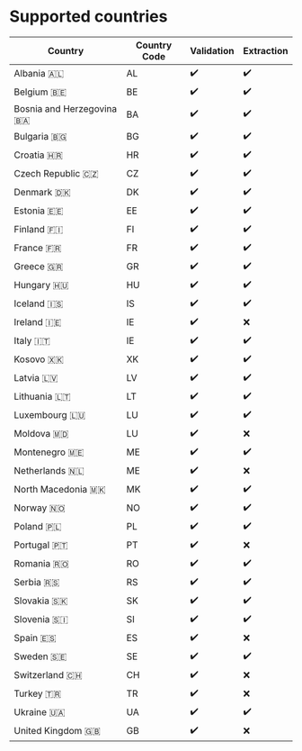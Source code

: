 # Supported countries

| Country                   | Country Code |     Validation     |     Extraction     |
|---------------------------|--------------|--------------------|--------------------|
| Albania 🇦🇱                |      AL      | :heavy_check_mark: | :heavy_check_mark: |
| Belgium 🇧🇪                |      BE      | :heavy_check_mark: | :heavy_check_mark: |
| Bosnia and Herzegovina 🇧🇦 |      BA      | :heavy_check_mark: | :heavy_check_mark: |
| Bulgaria 🇧🇬               |      BG      | :heavy_check_mark: | :heavy_check_mark: |
| Croatia 🇭🇷                |      HR      | :heavy_check_mark: | :heavy_check_mark: |
| Czech Republic 🇨🇿         |      CZ      | :heavy_check_mark: | :heavy_check_mark: |
| Denmark 🇩🇰                |      DK      | :heavy_check_mark: | :heavy_check_mark: |
| Estonia 🇪🇪                |      EE      | :heavy_check_mark: | :heavy_check_mark: |
| Finland 🇫🇮                |      FI      | :heavy_check_mark: | :heavy_check_mark: |
| France 🇫🇷                 |      FR      | :heavy_check_mark: | :heavy_check_mark: |
| Greece 🇬🇷                 |      GR      | :heavy_check_mark: | :heavy_check_mark: |
| Hungary 🇭🇺                |      HU      | :heavy_check_mark: | :heavy_check_mark: |
| Iceland 🇮🇸                |      IS      | :heavy_check_mark: | :heavy_check_mark: |
| Ireland 🇮🇪                |      IE      | :heavy_check_mark: | :x:                |
| Italy 🇮🇹                  |      IE      | :heavy_check_mark: | :heavy_check_mark: |
| Kosovo 🇽🇰                 |      XK      | :heavy_check_mark: | :heavy_check_mark: |
| Latvia 🇱🇻                 |      LV      | :heavy_check_mark: | :heavy_check_mark: |
| Lithuania 🇱🇹              |      LT      | :heavy_check_mark: | :heavy_check_mark: |
| Luxembourg 🇱🇺             |      LU      | :heavy_check_mark: | :heavy_check_mark: |
| Moldova 🇲🇩                |      LU      | :heavy_check_mark: | :x:                |
| Montenegro 🇲🇪             |      ME      | :heavy_check_mark: | :heavy_check_mark: |
| Netherlands 🇳🇱            |      ME      | :heavy_check_mark: | :x:                |
| North Macedonia 🇲🇰        |      MK      | :heavy_check_mark: | :heavy_check_mark: |
| Norway 🇳🇴                 |      NO      | :heavy_check_mark: | :heavy_check_mark: |
| Poland 🇵🇱                 |      PL      | :heavy_check_mark: | :heavy_check_mark: |
| Portugal 🇵🇹               |      PT      | :heavy_check_mark: | :x:                |
| Romania 🇷🇴                |      RO      | :heavy_check_mark: | :heavy_check_mark: |
| Serbia 🇷🇸                 |      RS      | :heavy_check_mark: | :heavy_check_mark: |
| Slovakia 🇸🇰               |      SK      | :heavy_check_mark: | :heavy_check_mark: |
| Slovenia 🇸🇮               |      SI      | :heavy_check_mark: | :heavy_check_mark: |
| Spain 🇪🇸                  |      ES      | :heavy_check_mark: | :x:                |
| Sweden 🇸🇪                 |      SE      | :heavy_check_mark: | :heavy_check_mark: |
| Switzerland 🇨🇭            |      CH      | :heavy_check_mark: | :x:                |
| Turkey 🇹🇷                 |      TR      | :heavy_check_mark: | :x:                |
| Ukraine 🇺🇦                |      UA      | :heavy_check_mark: | :heavy_check_mark: |
| United Kingdom 🇬🇧         |      GB      | :heavy_check_mark: | :x:                |
